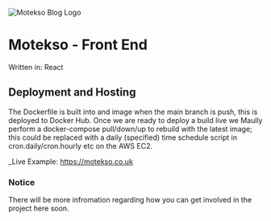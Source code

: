 ![Motekso Blog Logo](https://motekso.co.uk/static/media/Motekso%20-%20Blog%20Logo%202.d109d01ce0834fa900a8.png)
<!-- Replace with Motekso logo -->
# Motekso - Front End

Written in: React

## Deployment and Hosting

The Dockerfile is built into and image when the main branch is push, this is deployed to Docker Hub. Once we are ready to deploy a build live we Maully perform a docker-compose pull/down/up to rebuild with the latest image; this could be replaced with a daily (specified) time schedule script in cron.daily/cron.hourly etc on the AWS EC2.
<!-- 
[![Deploy with Vercel](https://vercel.com/button)](https://vercel.com/new/clone?repository-url=https://github.com/vercel/vercel/tree/main/examples/create-react-app-functions&template=create-react-app) -->

_Live Example: https://motekso.co.uk

### Notice
There will be more infromation regarding how you can get involved in the project here soon.
